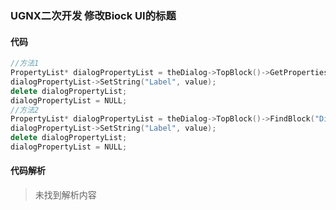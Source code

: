 ### UGNX二次开发 修改Biock UI的标题

#### 代码

```cpp
//方法1
PropertyList* dialogPropertyList = theDialog->TopBlock()->GetProperties();
dialogPropertyList->SetString("Label", value);
delete dialogPropertyList;
dialogPropertyList = NULL;
//方法2
PropertyList* dialogPropertyList = theDialog->TopBlock()->FindBlock("Dialog")->GetProperties();
dialogPropertyList->SetString("Label", value);
delete dialogPropertyList;
dialogPropertyList = NULL;
```

#### 代码解析
> 未找到解析内容

